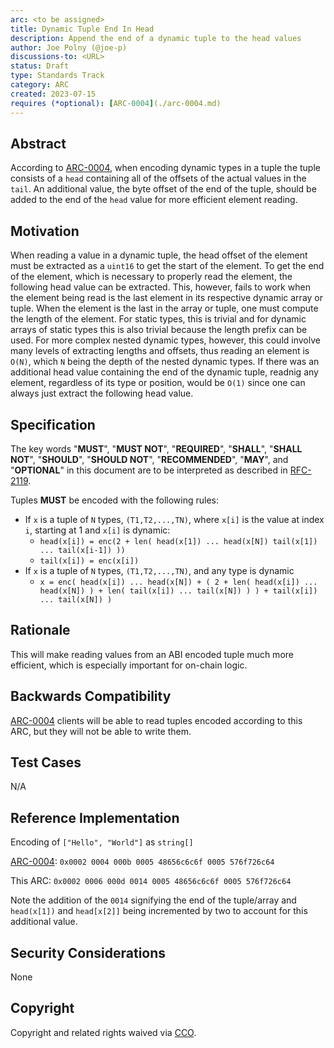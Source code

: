 ```yaml
---
arc: <to be assigned>
title: Dynamic Tuple End In Head
description: Append the end of a dynamic tuple to the head values
author: Joe Polny (@joe-p)
discussions-to: <URL>
status: Draft
type: Standards Track
category: ARC
created: 2023-07-15
requires (*optional): [ARC-0004](./arc-0004.md)
---
```


## Abstract
According to [ARC-0004](./arc-0004.md), when encoding dynamic types in a tuple the tuple consists of a `head` containing all of the offsets of the actual values in the `tail`. An additional value, the byte offset of the end of the tuple, should be added to the end of the `head` value for more efficient element reading.

## Motivation
When reading a value in a dynamic tuple, the head offset of the element must be extracted as a `uint16` to get the start of the element. To get the end of the element, which is necessary to properly read the element, the following head value can be extracted. This, however, fails to work when the element being read is the last element in its respective dynamic array or tuple. When the element is the last in the array or tuple, one must compute the length of the element. For static types, this is trivial and for dynamic arrays of static types this is also trivial because the length prefix can be used. For more complex nested dynamic types, however, this could involve many levels of extracting lengths and offsets, thus reading an element is `O(N)`, which `N` being the depth of the nested dynamic types. If there was an additional head value containing the end of the dynamic tuple, readnig any element, regardless of its type or position, would be `O(1)` since one can always just extract the following head value.

## Specification
The key words "**MUST**", "**MUST NOT**", "**REQUIRED**", "**SHALL**", "**SHALL NOT**", "**SHOULD**", "**SHOULD NOT**", "**RECOMMENDED**", "**MAY**", and "**OPTIONAL**" in this document are to be interpreted as described in <a href="https://www.ietf.org/rfc/rfc2119.txt">RFC-2119</a>.

Tuples **MUST** be encoded with the following rules:

* If `x` is a tuple of `N` types, `(T1,T2,...,TN)`, where `x[i]` is the value at index `i`, starting at 1 and `x[i]` is dynamic:
    * `head(x[i]) = enc(2 + len( head(x[1]) ... head(x[N]) tail(x[1]) ... tail(x[i-1]) ))`
    * `tail(x[i]) = enc(x[i])`
* If `x` is a tuple of `N` types, `(T1,T2,...,TN)`, and any type is dynamic
  * `x = enc( head(x[i]) ... head(x[N]) + ( 2 + len( head(x[i]) ... head(x[N]) ) + len( tail(x[i]) ... tail(x[N]) ) ) + tail(x[i]) ... tail(x[N]) )`


## Rationale
This will make reading values from an ABI encoded tuple much more efficient, which is especially important for on-chain logic.

## Backwards Compatibility
[ARC-0004](./arc-0004.md) clients will be able to read tuples encoded according to this ARC, but they will not be able to write them.

## Test Cases
N/A

## Reference Implementation

Encoding of `["Hello", "World"]` as `string[]`

[ARC-0004](./arc-0004.md): `0x0002 0004 000b 0005 48656c6c6f 0005 576f726c64`

This ARC: `0x0002 0006 000d 0014 0005 48656c6c6f 0005 576f726c64`

Note the addition of the `0014` signifying the end of the tuple/array and `head(x[1])` and `head[x[2]]` being incremented by two to account for this additional value.
## Security Considerations
None

## Copyright
Copyright and related rights waived via <a href="https://creativecommons.org/publicdomain/zero/1.0/">CCO</a>.
